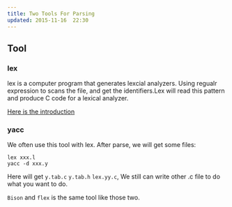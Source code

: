 ```yaml
---
title: Two Tools For Parsing 
updated: 2015-11-16  22:30
---
```


## Tool

### lex

lex is a computer program that generates lexcial analyzers. Using regualr expression to scans the file, and get the identifiers.Lex will read this pattern and produce C code for a lexical analyzer.

[Here is the introduction](https://en.wikipedia.org/wiki/Lex_(software))


### yacc

We often use this tool with lex. After parse, we will get some files:
	
	lex xxx.l
	yacc -d xxx.y

Here will get `y.tab.c` `y.tab.h` `lex.yy.c`, We still can write other .c file to do what you want to do. 

`Bison` and `flex` is the same tool like those two.



